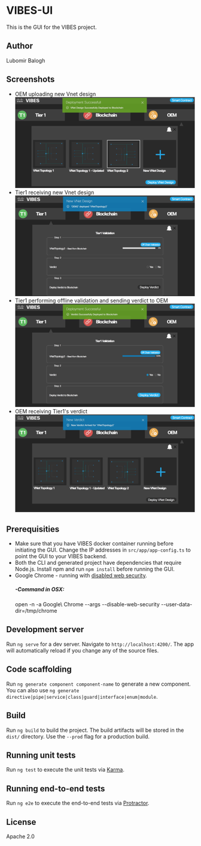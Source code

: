 # VIBES-UI

This is the GUI for the VIBES project. 


## Author

Lubomir Balogh

## Screenshots

+ OEM uploading new Vnet design
![Screen Shot](https://github.com/CISCO-METZ-GROUP/VIBES-ui/blob/master/screenshots/OEM%20Uploaded%20New%20Design.png)
+ Tier1 receiving new Vnet design
![Screen Shot](https://github.com/CISCO-METZ-GROUP/VIBES-ui/blob/master/screenshots/T1%20Received%20New%20Design.png)
+ Tier1 performing offline validation and sending verdict to OEM
![Screen Shot](https://github.com/CISCO-METZ-GROUP/VIBES-ui/blob/master/screenshots/T1%20Performed%20Validation%20and%20Uploaded%20Verdict%20.png)
+ OEM receiving Tier1's verdict
![Screen Shot](https://github.com/CISCO-METZ-GROUP/VIBES-ui/blob/master/screenshots/OEM%20Received%20Verdict%20from%20T1.png)

## Prerequisities

- Make sure that you have VIBES docker container running before initiating the GUI. Change the IP addresses in `src/app/app-config.ts` to point the GUI to your VIBES backend.
- Both the CLI and generated project have dependencies that require Node.js. Install npm and run `npm install` before running the GUI.
- Google Chrome - running with [disabled web security](https://stackoverflow.com/questions/3102819/disable-same-origin-policy-in-chrome).
    ##### -Command in OSX:
    open -n -a Google\ Chrome --args --disable-web-security --user-data-dir=/tmp/chrome

## Development server

Run `ng serve` for a dev server. Navigate to `http://localhost:4200/`. The app will automatically reload if you change any of the source files.

## Code scaffolding

Run `ng generate component component-name` to generate a new component. You can also use `ng generate directive|pipe|service|class|guard|interface|enum|module`.

## Build

Run `ng build` to build the project. The build artifacts will be stored in the `dist/` directory. Use the `--prod` flag for a production build.

## Running unit tests

Run `ng test` to execute the unit tests via [Karma](https://karma-runner.github.io).

## Running end-to-end tests

Run `ng e2e` to execute the end-to-end tests via [Protractor](http://www.protractortest.org/).

## License

Apache 2.0

